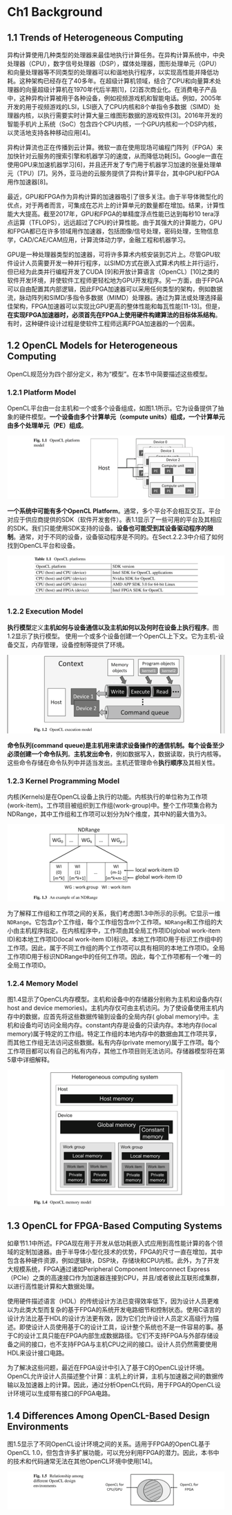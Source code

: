 # Ch1 Background

## 1.1 Trends of Heterogeneous Computing

异构计算使用几种类型的处理器来最佳地执行计算任务。在异构计算系统中，中央处理器（CPU），数字信号处理器（DSP），媒体处理器，图形处理单元（GPU）和向量处理器等不同类型的处理器可以和谐地执行程序，以实现高性能并降低功耗。这种架构已经存在了40多年。在超级计算机领域，结合了CPU和向量算术处理器的向量超级计算机在1970年代后半期[1]，[2]首次商业化。在消费电子产品中，这种异构计算被用于各种设备，例如视频游戏机和智能电话。例如，2005年开发的用于视频游戏的LSI，LSI嵌入了CPU内核和8个单指令多数据（SIMD）处理器内核，以执行需要实时计算大量三维图形数据的游戏软件[3]。2016年开发的智能手机片上系统（SoC）包含四个CPU内核，一个GPU内核和一个DSP内核，以灵活地支持各种移动应用[4]。

异构计算流也正在传播到云计算。微软一直在使用现场可编程门阵列（FPGA）来加快针对云服务的搜索引擎和机器学习的速度，从而降低功耗[5]。Google一直在使用GPU来加速机器学习[6]，并且还开发了专门用于机器学习加速的张量处理单元（TPU）[7]。另外，亚马逊的云服务提供了异构计算平台，其中GPU和FPGA用作加速器[8]。

最近，GPU和FPGA作为异构计算的加速器吸引了很多关注。由于半导体微型化的优点，对于两者而言，可集成在芯片上的计算单元的数量都在增加。结果，计算性能大大提高。截至2017年，GPU和FPGA的单精度浮点性能已达到每秒10 tera浮点运算（TFLOPS），远远超过了CPU的计算性能。由于其强大的计算能力，GPU和FPGA都已在许多领域用作加速器，包括图像/信号处理，密码处理，生物信息学，CAD/CAE/CAM应用，计算流体动力学，金融工程和机器学习。

GPU是一种处理器类型的加速器，可将许多算术内核安装到芯片上。尽管GPU软件设计人员需要开发一种并行程序，以SIMD方式在嵌入式算术内核上并行运行，但已经为此类并行编程开发了CUDA [9]和开放计算语言（OpenCL）[10]之类的软件开发环境，并使软件工程师更轻松地为GPU开发程序。另一方面，由于FPGA可以自由配置其内部逻辑，因此FPGA加速器可以采用任何类型的架构，例如数据流，脉动阵列和SIMD/多指令多数据（MIMD）处理器。通过为算法或处理选择最佳架构，FPGA加速器可以实现比GPU更高的整体性能和每瓦性能[11-13]。但是，**在实现FPGA加速器时，必须首先在FPGA上使用硬件构建算法的目标体系结构**。有时，这种硬件设计过程是使软件工程师远离FPGA加速器的一个因素。

## 1.2 OpenCL Models for Heterogeneous Computing

OpenCL规范分为四个部分定义，称为“模型”。在本节中简要描述这些模型。

### 1.2.1 Platform Model

OpenCL平台由一台主机和一个或多个设备组成，如图1.1所示。它为设备提供了抽象的硬件模型。**一个设备由多个计算单元（compute units）组成，一个计算单元由多个处理单元（PE）组成**。

![](./images/1-1.png)

**一个系统中可能有多个OpenCL Platform**。通常，多个平台不会相互交互。平台对应于供应商提供的SDK（软件开发套件）。表1.1显示了一些可用的平台及其相应的SDK。我们只能使用SDK支持的设备。**设备也可能受到其设备驱动程序的限制**。通常，对于不同的设备，设备驱动程序是不同的。在Sect.2.2.3中介绍了如何找到OpenCL平台和设备。

![](./images/t1-1.png)

### 1.2.2 Execution Model

**执行模型**定义**主机如何与设备通信以及主机如何以及何时在设备上执行程序**。图1.2显示了执行模型。
使用一个或多个设备创建一个OpenCL上下文。它为主机-设备交互，内存管理，设备控制等提供了环境。

![](./images/1-2.png)

**命令队列(command queue)是主机用来请求设备操作的通信机制。每个设备至少必须创建一个命令队列**。**主机发出命令**，例如数据写入，数据读取，执行内核等。这些命令存储在命令队列中并适当发出。主机还管理命令**执行顺序**及其相关性。

### 1.2.3 Kernel Programming Model

内核(Kernels)是在OpenCL设备上执行的功能。内核执行的单位称为工作项(work-item)。工作项目被组织到工作组(work-group)中。整个工作项集合称为NDRange，其中工作组和工作项可以划分为N个维度，其中N的最大值为3。

![](./images/1-3.png)

为了解释工作组和工作项之间的关系，我们考虑图1.3中所示的示例。它显示一维`NDRange`。它包含$p$个工作组，每个工作组包含$m$个工作项。`NDRange`和工作组的大小由主机程序指定。在内核程序中，工作项由其全局工作项ID(global work-item ID)和本地工作项ID(local work-item ID)标识。本地工作项ID用于标识工作组中的工作项。因此，属于不同工作组的两个工作项可以具有相同的本地工作项ID。全局工作项ID用于标识NDRange中的任何工作项。因此，每个工作项都有一个唯一的全局工作项ID。

### 1.2.4 Memory Model

图1.4显示了OpenCL内存模型。主机和设备中的存储器分别称为主机和设备内存( host and device memories)。主机内存仅可由主机访问。为了使设备使用主机内存中的数据，应首先将这些数据传输到设备的全局内存( global memory)中。主机和设备均可访问全局内存。constant内存是设备的只读内存。本地内存(local memory)属于特定的工作组。特定工作组的本地内存中的数据由其工作项共享，而其他工作组无法访问这些数据。私有内存(private memory)属于工作项。每个工作项目都可以有自己的私有内存，其他工作项目则无法访问。存储器模型将在第5章中详细解释。

![](./images/1-4.png)

## 1.3 OpenCL for FPGA-Based Computing Systems

如章节1.1中所述。FPGA现在用于开发从低功耗嵌入式应用到高性能计算的各个领域的定制加速器。由于半导体小型化技术的优势，FPGA的尺寸一直在增加，其中包含各种硬件资源，例如逻辑块，DSP块，存储块和CPU内核。此外，为了开发大规模系统，FPGA通过诸如Peripheral Component Interconnect Express（PCIe）之类的高速接口作为加速器连接到CPU，并且/或者彼此互联形成集群，以进行高性能计算和大数据处理。

使用硬件描述语言（HDL）的传统设计方法已变得效率低下，因为设计人员更难以为此类大型而复杂的基于FPGA的系统开发电路细节和控制状态。使用C语言的设计方法比基于HDL的设计方法更有效，因为它们允许设计人员定义高级行为描述。即使设计人员使用基于C的设计工具，设计整个系统也不是一件容易的事。基于C的设计工具只能在FPGA内部生成数据路径。它们不支持FPGA与外部存储设备之间的接口，也不支持FPGA与主机CPU之间的接口。设计人员仍然需要使用HDL来设计接口电路。

为了解决这些问题，最近在FPGA设计中引入了基于C的OpenCL设计环境。OpenCL允许设计人员描述整个计算：主机上的计算，主机与加速器之间的数据传输以及加速器上的计算。因此，通过分析OpenCL代码，用于FPGA的OpenCL设计环境可以生成带有接口的FPGA电路。

## 1.4 Differences Among OpenCL-Based Design Environments

图1.5显示了不同OpenCL设计环境之间的关系。适用于FPGA的OpenCL基于OpenCL 1.0，但包含许多扩展功能，可以充分利用FPGA的潜力。因此，本书中的技术和代码通常无法在其他OpenCL环境中使用[14]。

![](./images/1-5.png)

